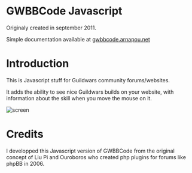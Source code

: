 GWBBCode Javascript
===================

Originaly created in september 2011.

Simple documentation available at [gwbbcode.arnapou.net](https://gwbbcode.arnapou.net/)

Introduction
============
This is Javascript stuff for Guildwars community forums/websites.

It adds the ability to see nice Guildwars builds on your website, with information about the skill when you move the mouse on it.

![screen](public/screen.jpg)

Credits
=======
I developped this Javascript version of GWBBCode from the original concept of Liu Pi and Ouroboros who created php plugins for forums like phpBB in 2006.
